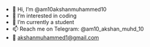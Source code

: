 - 👋 Hi, I’m @am10akshanmuhammed10
- 👀 I’m interested in coding
- 🌱 I’m currently a student 
- 📫 Reach me on Telegram: @am10_akshan_muhd_10
- 📧 akshanmuhammed1@gmail.com 

<!---
am10akshanmuhammed10/am10akshanmuhammed10 is a ✨ special ✨ repository because its `README.md` (this file) appears on your GitHub profile.
You can click the Preview link to take a look at your changes.
--->
